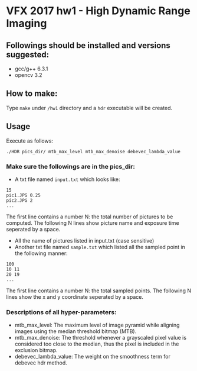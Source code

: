 # VFX 2017 hw1 - High Dynamic Range Imaging

## Followings should be installed and versions suggested:
- gcc/g++ 6.3.1
- opencv 3.2

## How to make:
Type `make` under `/hw1` directory and a `hdr` executable will be created.

## Usage
Execute as follows:
```
./HDR pics_dir/ mtb_max_level mtb_max_denoise debevec_lambda_value 
```
### Make sure the followings are in the pics_dir:
- A txt file named `input.txt` which looks like:
```
15
pic1.JPG 0.25
pic2.JPG 2
...
```
The first line contains a number N: the total number of pictures to be computed.
The following N lines show picture name and exposure time seperated by a space.
- All the name of pictures listed in input.txt (case sensitive)
- Another txt file named `sample.txt` which listed all the sampled point in the
  following manner:
```
100
10 11
20 19
...
```
The first line contains a number N: the total sampled points.
The following N lines show the x and y coordinate seperated by a space.
### Descriptions of all hyper-parameters:
- mtb_max_level: The maximum level of image pyramid while aligning images using
  the median threshold bitmap (MTB).
- mtb_max_denoise: The threshold whenever a grayscaled pixel value is considered
  too close to the median, thus the pixel is included in the exclusion bitmap.
- debevec_lambda_value: The weight on the smoothness term for debevec hdr method.
  
